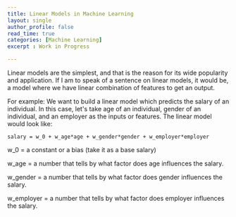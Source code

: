 ```yaml
---
title: Linear Models in Machine Learning
layout: single
author_profile: false
read_time: true
categories: [Machine Learning]
excerpt : Work in Progress

---
```


Linear models are the simplest, and that is the reason for its wide popularity and application. If I am to speak of a sentence on linear models, it would be, a model where we have linear combination of features to get an output. 

For example: We want to build a linear model which predicts the salary of an individual. In this case, let's take age of an individual, gender of an individual, and an employer as the inputs or features. The linear model would look like:

```
salary = w_0 + w_age*age + w_gender*gender + w_employer*employer

```

w_0 = a constant or a bias (take it as a base salary)

w_age =  a number that tells by what factor does age influences the salary.

w_gender = a number that tells by what factor does gender influences the salary.

w_employer = a number that tells by what factor does employer influences the salary.